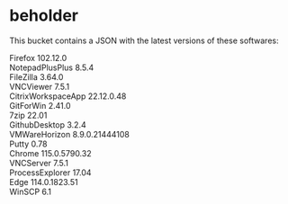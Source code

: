 # beholder
This bucket contains a JSON with the latest versions of these softwares:

Firefox            102.12.0        
NotepadPlusPlus    8.5.4           
FileZilla          3.64.0          
VNCViewer          7.5.1           
CitrixWorkspaceApp 22.12.0.48      
GitForWin          2.41.0          
7zip               22.01           
GithubDesktop      3.2.4           
VMWareHorizon      8.9.0.21444108  
Putty              0.78            
Chrome             115.0.5790.32   
VNCServer          7.5.1           
ProcessExplorer    17.04           
Edge               114.0.1823.51   
WinSCP             6.1             



